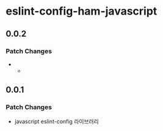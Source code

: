# eslint-config-ham-javascript

## 0.0.2

### Patch Changes

- -

## 0.0.1

### Patch Changes

- javascript eslint-config 라이브러리

